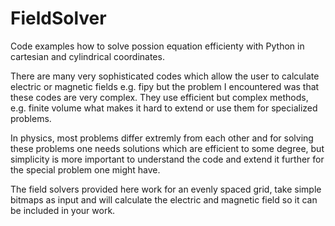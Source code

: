 # FieldSolver
Code examples how to solve possion equation efficienty with Python in cartesian and cylindrical coordinates.

There are many very sophisticated codes which allow the user to calculate electric or magnetic fields e.g. fipy but the
problem I encountered was that these codes are very complex. They use efficient but complex methods, e.g. finite volume
what makes it hard to extend or use them for specialized problems.

In physics, most problems differ extremly from each other and for solving these problems one needs solutions which are
efficient to some degree, but simplicity is more important to understand the code and extend it further for the special
problem one might have.

The field solvers provided here work for an evenly spaced grid, take simple bitmaps as input and will calculate the
electric and magnetic field so it can be included in your work.

